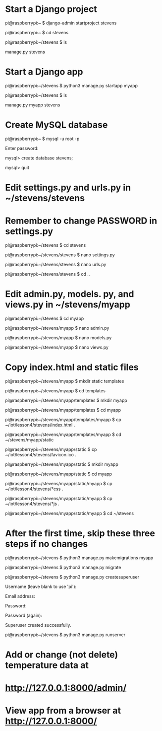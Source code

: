 # Start a Django project

pi@raspberrypi:~ $ django-admin startproject stevens

pi@raspberrypi:~ $ cd stevens

pi@raspberrypi:~/stevens $ ls

manage.py  stevens

# Start a Django app

pi@raspberrypi:~/stevens $ python3 manage.py startapp myapp

pi@raspberrypi:~/stevens $ ls

manage.py  myapp  stevens

# Create MySQL database

pi@raspberrypi:~ $ mysql -u root -p

Enter password: <PASSWORD>

mysql> create database stevens;

mysql> quit

# Edit settings.py and urls.py in ~/stevens/stevens

# Remember to change PASSWORD in settings.py

pi@raspberrypi:~/stevens $ cd stevens

pi@raspberrypi:~/stevens/stevens $ nano settings.py

pi@raspberrypi:~/stevens/stevens $ nano urls.py

pi@raspberrypi:~/stevens/stevens $ cd ..

# Edit admin.py, models. py, and views.py in ~/stevens/myapp

pi@raspberrypi:~/stevens $ cd myapp

pi@raspberrypi:~/stevens/myapp $ nano admin.py

pi@raspberrypi:~/stevens/myapp $ nano models.py

pi@raspberrypi:~/stevens/myapp $ nano views.py

# Copy index.html and static files

pi@raspberrypi:~/stevens/myapp $ mkdir static templates

pi@raspberrypi:~/stevens/myapp $ cd templates

pi@raspberrypi:~/stevens/myapp/templates $ mkdir myapp

pi@raspberrypi:~/stevens/myapp/templates $ cd myapp

pi@raspberrypi:~/stevens/myapp/templates/myapp $ cp ~/iot/lesson4/stevens/index.html .

pi@raspberrypi:~/stevens/myapp/templates/myapp $ cd ~/stevens/myapp/static

pi@raspberrypi:~/stevens/myapp/static $ cp ~/iot/lesson4/stevens/favicon.ico .

pi@raspberrypi:~/stevens/myapp/static $ mkdir myapp

pi@raspberrypi:~/stevens/myapp/static $ cd myapp

pi@raspberrypi:~/stevens/myapp/static/myapp $ cp ~/iot/lesson4/stevens/*css .

pi@raspberrypi:~/stevens/myapp/static/myapp $ cp ~/iot/lesson4/stevens/*js .

pi@raspberrypi:~/stevens/myapp/static/myapp $ cd ~/stevens

# After the first time, skip these three steps if no changes

pi@raspberrypi:~/stevens $ python3 manage.py makemigrations myapp

pi@raspberrypi:~/stevens $ python3 manage.py migrate

pi@raspberrypi:~/stevens $ python3 manage.py createsuperuser

Username (leave blank to use 'pi'): <username>

Email address: <email address>

Password: <password>

Password (again): <password>

Superuser created successfully.

pi@raspberrypi:~/stevens $ python3 manage.py runserver

# Add or change (not delete) temperature data at

# http://127.0.0.1:8000/admin/

# View app from a browser at http://127.0.0.1:8000/
